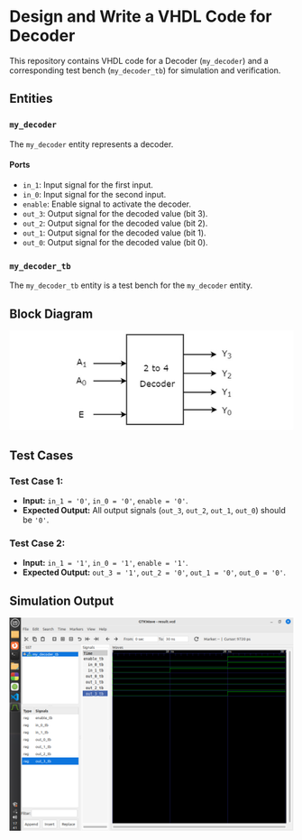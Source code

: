 # Design and Write a VHDL Code for Decoder

This repository contains VHDL code for a Decoder (`my_decoder`) and a corresponding test bench (`my_decoder_tb`) for simulation and verification.

## Entities

### `my_decoder`

The `my_decoder` entity represents a decoder.

#### Ports

- `in_1`: Input signal for the first input.
- `in_0`: Input signal for the second input.
- `enable`: Enable signal to activate the decoder.
- `out_3`: Output signal for the decoded value (bit 3).
- `out_2`: Output signal for the decoded value (bit 2).
- `out_1`: Output signal for the decoded value (bit 1).
- `out_0`: Output signal for the decoded value (bit 0).

### `my_decoder_tb`

The `my_decoder_tb` entity is a test bench for the `my_decoder` entity.

## Block Diagram

![Block Diagram](2_to_4_decoder.jpg)

## Test Cases

### Test Case 1: 

- **Input:** `in_1 = '0'`, `in_0 = '0'`, `enable = '0'`.
- **Expected Output:** All output signals (`out_3`, `out_2`, `out_1`, `out_0`) should be `'0'`.

### Test Case 2: 

- **Input:** `in_1 = '1'`, `in_0 = '1'`, `enable = '1'`.
- **Expected Output:** `out_3 = '1'`, `out_2 = '0'`, `out_1 = '0'`, `out_0 = '0'`.

## Simulation Output

![2to4decoder](2to4decoder.png)


